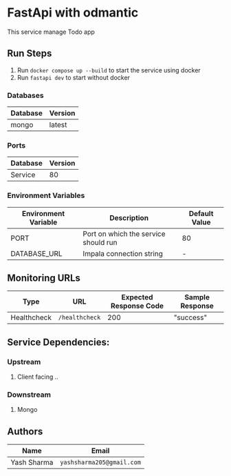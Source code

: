 # FastApi with odmantic

This service manage Todo app

## Run Steps

1. Run `docker compose up --build` to start the service using docker
2. Run `fastapi dev` to start without docker

### Databases

| Database | Version |
| -------- | ------- |
| mongo  | latest  |

### Ports

| Database | Version |
| -------- | ------- |
| Service  | 80      |

### Environment Variables

| Environment Variable | Description                          | Default Value |
| -------------------- | ------------------------------------ | ------------- |
| PORT                 | Port on which the service should run | 80            |
| DATABASE_URL            | Impala connection string            |   -   |


## Monitoring URLs

| Type        | URL            | Expected Response Code | Sample Response |
| ----------- | -------------- | ---------------------- | --------------- |
| Healthcheck | `/healthcheck` | 200                    | "success"       |

## Service Dependencies:

### Upstream

1. Client facing ..

### Downstream

1. Mongo

## Authors

| Name        | Email          |
| ----------- | -------------- |
| Yash Sharma | `yashsharma205@gmail.com` |
